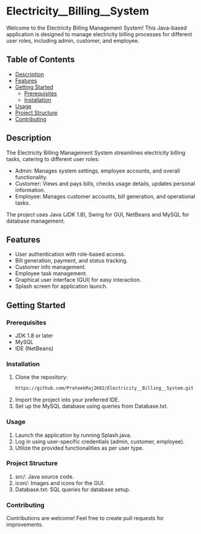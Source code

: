 # Electricity__Billing__System

Welcome to the Electricity Billing Management System! This Java-based application is designed to manage electricity billing processes for different user roles, including admin, customer, and employee.

## Table of Contents

- [Description](#description)
- [Features](#features)
- [Getting Started](#getting-started)
  - [Prerequisites](#prerequisites)
  - [Installation](#installation)
- [Usage](#usage)
- [Project Structure](#project-structure)
- [Contributing](#contributing)

## Description

The Electricity Billing Management System streamlines electricity billing tasks, catering to different user roles:

- Admin: Manages system settings, employee accounts, and overall functionality.
- Customer: Views and pays bills, checks usage details, updates personal information.
- Employee: Manages customer accounts, bill generation, and operational tasks.

The project uses Java (JDK 1.8), Swing for GUI, NetBeans and MySQL for database management.

## Features

- User authentication with role-based access.
- Bill generation, payment, and status tracking.
- Customer info management.
- Employee task management.
- Graphical user interface (GUI) for easy interaction.
- Splash screen for application launch.

## Getting Started

### Prerequisites

- JDK 1.8 or later
- MySQL
- IDE (NetBeans)

### Installation

1. Clone the repository:
   ```sh
   https://github.com/PrateekRaj2602/Electricity__Billing__System.git
2. Import the project into your preferred IDE.
3. Set up the MySQL database using queries from Database.txt.
   
### Usage
1. Launch the application by running Splash.java.
2. Log in using user-specific credentials (admin, customer, employee).
3. Utilize the provided functionalities as per user type.

### Project Structure
1. src/: Java source code.
2. icon/: Images and icons for the GUI.
3. Database.txt: SQL queries for database setup.

### Contributing
Contributions are welcome! Feel free to create pull requests for improvements.
